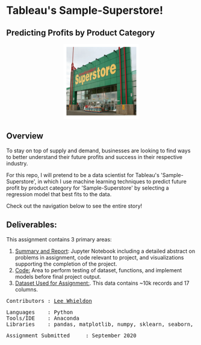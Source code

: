 # Tableau's Sample-Superstore!
##  Predicting Profits by Product Category
<p align="center">
<img src="https://github.com/Lwhieldon/Tableau-s-Superstore-Price-Prediction/blob/master/Images/SampleSuperstore.png?raw=true" width="200" height="200" />
</p>

## Overview

To stay on top of supply and demand, businesses are looking to find ways to better understand their future profits and success in their respective industry.

For this repo, I will pretend to be a data scientist for Tableau's 'Sample-Superstore', in which I use machine learning techniques to predict future profit by product category for 'Sample-Superstore' by selecting a regression model that best fits to the data.

Check out the navigation below to see the entire story! 

## Deliverables:
This assignment contains 3 primary areas:

<ol>
  <li><a href=https://github.com/Lwhieldon/Tableau-s-Superstore-Price-Prediction/blob/master/Summary%20Report.ipynb>Summary and Report</a>: Jupyter Notebook including a detailed abstract on problems in assignment, code relevant to project, and visualizations supporting the completion of the project.</li>
  <li> <a href=https://github.com/Lwhieldon/Tableau-s-Superstore-Price-Prediction/blob/master/Code.ipynb>Code:</a> Area to perform testing of dataset, functions, and implement models before final project output. </li>
  <li><a href=https://github.com/Lwhieldon/Tableau-s-Superstore-Price-Prediction/blob/master/Sample%20-%20Superstore%20Data.csv>Dataset Used for Assignment:</a>. This data contains ~10k records and 17 columns.</li>
</ol>


<pre>
Contributors : <a href=https://github.com/Lwhieldon>Lee Whieldon</a>
</pre>

<pre>
Languages    : Python
Tools/IDE    : Anaconda
Libraries    : pandas, matplotlib, numpy, sklearn, seaborn, io, requests
</pre>

<pre>
Assignment Submitted     : September 2020
</pre>


